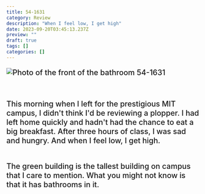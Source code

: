```yaml
---
title: 54-1631
category: Review
description: "When I feel low, I get high"
date: 2023-09-20T03:45:13.237Z
preview: ""
draft: true
tags: []
categories: []
---
```

<script context="module">
  import coverimage from '../../assets/articles/54-1631/bathroomDoor.jpg'
  import image from '../../assets/articles/54-1631/hatch.jpg'
  import climbWistful from '../../assets/articles/54-1631/climbWistful.jpg'

  metadata.coverImage = coverimage
</script>

<style>
  img {
    margin-bottom: 3ch;
  }
  p {
    font-size: 1.4em;
    font-weight: 500;
  }
  p:last-child {
    margin-bottom: 4ch;
  }

</style>

![Photo of the front of the bathroom 54-1631]({coverimage})

This morning when I left for the prestigious MIT campus, I didn't think I'd be reviewing a plopper. I had left home quickly and hadn't had the chance to eat a big breakfast. After three hours of class, I was sad and hungry. And when I feel low, I get high.<br><br>

The green building is the tallest building on campus that I care to mention. What you might not know is that it has bathrooms in it. 
